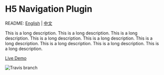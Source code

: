 # H5 Navigation Plugin

README: [English](README_en.md) | [中文](README_zh.md)

This is a long description. This is a long description. This is a long description. This is a long description. This is a long description. This is a long description. This is a long description. This is a long description. This is a long description.

[Live Demo](http://www.baidu.com)

![Travis branch](https://img.shields.io/travis/USER/REPO/BRANCH.svg)
